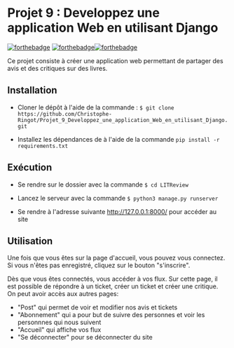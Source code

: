 # Projet 9 : Developpez une application Web en utilisant Django

[![forthebadge](https://forthebadge.com/images/badges/made-with-python.svg)](https://forthebadge.com) [![forthebadge](https://forthebadge.com/images/badges/uses-html.svg)](https://forthebadge.com)[![forthebadge](https://forthebadge.com/images/badges/uses-css.svg)](https://forthebadge.com)



Ce projet consiste à créer une application web permettant de partager des avis et des critiques sur des livres.


## Installation


- Cloner le dépôt à l'aide de la commande : ```$ git clone https://github.com/Christophe-Ringot/Projet_9_Developpez_une_application_Web_en_utilisant_Django.git```


- Installez les dépendances de à l'aide de la commande ```pip install -r requirements.txt```

## Exécution

- Se rendre sur le dossier avec la commande ```$ cd LITReview```

- Lancez le serveur avec la commande ```$ python3 manage.py runserver```


- Se rendre à l'adresse suivante http://127.0.0.1:8000/ pour accéder au site

## Utilisation

Une fois que vous êtes sur la page d'accueil, vous pouvez vous connectez. Si vous n'êtes pas enregistré, cliquez sur le bouton "s'inscrire".

Dès que vous êtes connectés, vous accéder à vos flux. Sur cette page, il est possible de répondre à un ticket, créer un ticket et créer une critique. On peut avoir accès aux autres pages:

- "Post" qui permet de voir et modifier nos avis et tickets
- "Abonnement" qui a pour but de suivre des personnes et voir les personnnes qui nous suivent
- "Accueil" qui affiche vos flux
- "Se déconnecter" pour se déconnecter du site

